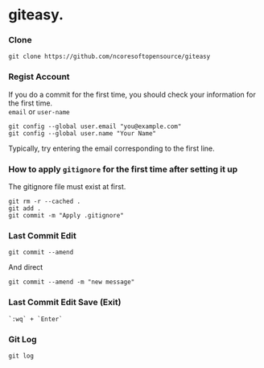 # giteasy.

### Clone
```git
git clone https://github.com/ncoresoftopensource/giteasy
```

### Regist Account 
If you do a commit for the first time, you should check your information for the first time.   
`email` or `user-name`
```
git config --global user.email "you@example.com"
git config --global user.name "Your Name"
```
Typically, try entering the email corresponding to the first line.

### How to apply `gitignore` for the first time after setting it up
The gitignore file must exist at first.
```git
git rm -r --cached .
git add .
git commit -m "Apply .gitignore"
```

### Last Commit Edit
```
git commit --amend
```
And direct
```
git commit --amend -m "new message"
```

### Last Commit Edit Save (Exit)
```
`:wq` + `Enter`
```

### Git Log
```
git log
```
